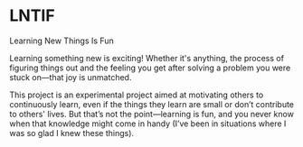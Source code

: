 # LNTIF
Learning New Things Is Fun

Learning something new is exciting! Whether it's anything, the process of figuring things out and the feeling you get after solving a problem you were stuck on—that joy is unmatched.

This project is an experimental project aimed at motivating others to continuously learn, even if the things they learn are small or don’t contribute to others' lives. But that’s not the point—learning is fun, and you never know when that knowledge might come in handy (I’ve been in situations where I was so glad I knew these things).

